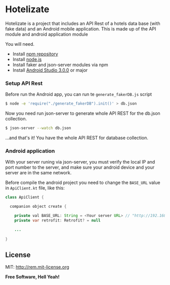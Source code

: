 # Hotelizate

Hotelizate is a project that includes an API Rest of a hotels data base (with fake data) and an Android mobile application.
This is made up of the API module and android application module

You will need.

  - Install [npm repository]
  - Install [node.js]
  - Install faker and json-server modules via npm
  - Install [Android Studio 3.0.0] or major
  
### Setup API Rest

Before run the Android app, you can run te ``generate_fakerDB.js`` script
```sh
$ node -e 'require("./generate_fakerDB").init()' > db.json
```
Now you need run json-server to generate whole API REST for the db.json collection.

```sh
$ json-server --watch db.json
```
...and that's it! You have the whole API REST for database collection.


### Android application

With your server runing via json-server, you must verify the local IP and port number to the server, and make sure your android device and your server are in the same network.

Before compile the android project you need to change the ```BASE_URL``` value in ```ApiClient.kt``` file, like this:

```java
class ApiClient {

  companion object create {

    private val BASE_URL: String = <Your server URL> // "http://192.168.0.6:3000/"
    private var retrofit: Retrofit? = null

    ...
        
}
```

## License

MIT: http://rem.mit-license.org

**Free Software, Hell Yeah!**

[//]: # (These are reference links used in the body of this note and get stripped out when the markdown processor does its job. There is no need to format nicely because it shouldn't be seen. Thanks SO - http://stackoverflow.com/questions/4823468/store-comments-in-markdown-syntax)


   [dill]: <https://github.com/joemccann/dillinger>
   [git-repo-url]: <https://github.com/joemccann/dillinger.git>
   [john gruber]: <http://daringfireball.net>
   [df1]: <http://daringfireball.net/projects/markdown/>
   [markdown-it]: <https://github.com/markdown-it/markdown-it>
   [Ace Editor]: <http://ace.ajax.org>
   [node.js]: <http://nodejs.org>
   [Twitter Bootstrap]: <http://twitter.github.com/bootstrap/>
   [jQuery]: <http://jquery.com>
   [@tjholowaychuk]: <http://twitter.com/tjholowaychuk>
   [express]: <http://expressjs.com>
   [AngularJS]: <http://angularjs.org>
   [Gulp]: <http://gulpjs.com>
   [npm repository]: <https://www.npmjs.com/get-npm>
   [Android Studio 3.0.0]: <https://developer.android.com/studio/install.html>
   [PlDb]: <https://github.com/joemccann/dillinger/tree/master/plugins/dropbox/README.md>
   [PlGh]: <https://github.com/joemccann/dillinger/tree/master/plugins/github/README.md>
   [PlGd]: <https://github.com/joemccann/dillinger/tree/master/plugins/googledrive/README.md>
   [PlOd]: <https://github.com/joemccann/dillinger/tree/master/plugins/onedrive/README.md>
   [PlMe]: <https://github.com/joemccann/dillinger/tree/master/plugins/medium/README.md>
   [PlGa]: <https://github.com/RahulHP/dillinger/blob/master/plugins/googleanalytics/README.md>
